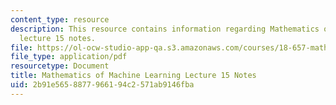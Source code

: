 ```yaml
---
content_type: resource
description: This resource contains information regarding Mathematics of machine learning
  lecture 15 notes.
file: https://ol-ocw-studio-app-qa.s3.amazonaws.com/courses/18-657-mathematics-of-machine-learning-fall-2015/2b91e5658877966194c2571ab9146fba_MIT18_657F15_L15.pdf
file_type: application/pdf
resourcetype: Document
title: Mathematics of Machine Learning Lecture 15 Notes
uid: 2b91e565-8877-9661-94c2-571ab9146fba
---
```

